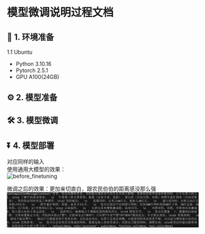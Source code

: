# 模型微调说明过程文档

## 🤖 1. 环境准备
1.1 Ubuntu
- Python 3.10.16
- Pytorch 2.5.1
- GPU A100(24GB)

## ⚙️ 2. 模型准备


## 🛠️ 3. 模型微调

## ⏬ 4. 模型部署


对应同样的输入   
使用通用大模型的效果：    
![before_finetuning](noraml.png)  


微调之后的效果：更加亲切直白，跟农民伯伯的距离感没那么强  
![compare](after_finetuning.png)  